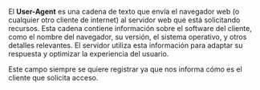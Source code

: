 El **User-Agent** es una cadena de texto que envía el navegador web (o cualquier otro cliente de internet) al servidor web que está solicitando recursos. Esta cadena contiene información sobre el software del cliente, como el nombre del navegador, su versión, el sistema operativo, y otros detalles relevantes. El servidor utiliza esta información para adaptar su respuesta y optimizar la experiencia del usuario.


Este campo siempre se quiere registrar ya que nos informa cómo es el cliente que solicita acceso.

